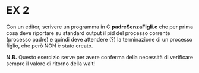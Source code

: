 # EX 2
Con un editor, scrivere un programma in C **padreSenzaFigli.c** che per prima cosa deve riportare
su standard output il pid del processo corrente (processo padre) e quindi deve attendere (?) la
terminazione di un processo figlio, che però NON è stato creato. 

**N.B.** Questo esercizio serve per avere conferma della necessità di verificare sempre il valore di ritorno della wait!